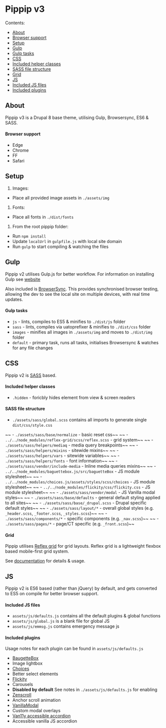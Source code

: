 # Pippip v3

Contents:

- [About](#About)
- [Browser support](#browser-support)
- [Setup](#setup)
- [Gulp](#Gulp)
- [Gulp tasks](#Gulp-tasks)
- [CSS](#css)
- [Included helper classes](#included-helper-classes)
- [SASS file structure](#sass-file-structure)
- [Grid](#grid)
- [JS](#js)
- [Included JS files](#included-js-files)
- [Included plugins](#included-plugins)

## About

Pippip v3 is a Drupal 8 base theme, utilising Gulp, Browsersync, ES6 & SASS.

#### Browser support

- Edge
- Chrome
- FF
- Safari

## Setup

1. Images:

- Place all provided image assets in `./assets/img`

1. Fonts:

- Place all fonts in `./dist/fonts`

1. From the root pippip folder:

- Run `npm install`
- Update `localUrl` in `gulpfile.js` with local site domain
- Run `gulp` to start compiling & watching the files

## Gulp

Pippip v2 utilises Gulp.js for better workflow. For information on installing Gulp see [website](https://gulpjs.com/)

Also included is [BrowserSync](https://browsersync.io/). This provides synchronised browser testing, allowing the dev to see the local site on multiple devices, with real time updates.

#### Gulp tasks

- `js` - lints, compiles to ES5 & minifies to `./dist/js` folder
- `sass` - lints, compiles via uatoprefixer & minifies to `./dist/css` folder
- `images` - minifies all images in `./assets/img` and moves to `./dist/img` folder
- `default` - primary task, runs all tasks, initialises Browsersync & watches for any file changes

## CSS

Pippip v2 is [SASS](https://sass-lang.com) based.

#### Included helper classes

- `.hidden` - foricbly hides element from view & screen readers

#### SASS file structure

- `./assets/sass/global.scss` contains all imports to generate single `dist/css/style.css`

~~ - `./assets/sass/base/normalize` - basic reset css~~
~~ - `../../node_modules/reflex-grid/scss/reflex.scss` - grid system~~
~~ - `./assets/sass/helpers/mediaq` - media query breakpoints~~
~~ - `./assets/sass/helpers/mixins` - sitewide mixins~~
~~ - `./assets/sass/helpers/vars` - sitewide variables~~
~~ - `./assets/sass/helpers/fonts` - font information~~
~~ - `./assets/sass/vendor/include-media` - Inline media queries mixins~~
~~ - `../../node_modules/baguettebox.js/src/baguetteBox` - JS module stylesheet~~
~~ - `../../node_modules/choices.js/assets/styles/scss/choices` - JS module stylesheet~~
~~ - `../../node_modules/flickity/css/flickity.css` - JS module stylesheet~~
~~ - `./assets/sass/vendor/modal` - JS Vanilla modal styles~~
~~ - `./assets/sass/base/defaults` - general default styling applied to all sites~~
~~ - `./assets/sass/base/_drupal.scss` - Drupal specific default styles~~
~~ - `./assets/sass/layout/*` - overall global styles (e.g. `_header.scss`, `_footer.scss`, `_styles.scss`)~~
~~ - `./assets/sass/components/*` - specific components (e.g. `_nav.scss`)~~
~~ - `./assets/sass/pages/*` - page/CT specific (e.g. `_front.scss`)~~

#### Grid

Pippip utilises [Reflex grid](http://reflexgrid.com/docs/) for grid layouts. Reflex grid is a lightweight flexbox based mobile-first grid system.

See [documentation](http://reflexgrid.com/docs/) for details & usage.

## JS

Pippip v2 is ES6 based (rather than jQuery) by default, and gets converted to ES5 on compile for better browser support.

#### Included JS files

- `assets/js/defaults.js` contains all the default plugins & global functions
- `assets/js/global.js` is a blank file for global JS
- `assets/js/emmsg.js` contains emergency message js

#### Included plugins

Usage notes for each plugin can be found in `assets/js/defaults.js`

- [BaugetteBox](https://www.npmjs.com/package/baguettebox.js)
- Image lightbox
- [Choices](https://www.npmjs.com/package/choices.js)
- Better select elements
- [Flickity](https://www.npmjs.com/package/flickity)
- Carousels
- **Disabled by default** See notes in `./assets/js/defaults.js` for enabling
- [Zenscroll](https://github.com/zengabor/zenscroll)
- Anchor scroll animation
- [VanillaModal](https://www.npmjs.com/package/vanilla-modal)
- Custom modal overlays
- [Van11y accessible accordion](https://github.com/nico3333fr/van11y-accessible-accordion-aria)
- Accessible vanilla JS accordion
